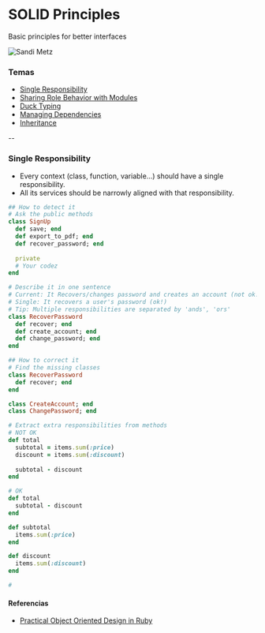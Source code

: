 # SOLID Principles

Basic principles for better interfaces

![Sandi Metz](http://www.abetterdeveloper.com/assets/sandi_metz-42a6d38e5d4b591e219099dfd6e48ff6.png)

### Temas

* [Single Responsibility](#single-responsibility)
* [Sharing Role Behavior with Modules](#sharing-role-behavior-with-modules)
* [Duck Typing](#duck-typing)
* [Managing Dependencies](#managing-dependencies)
* [Inheritance](#inheritance)

--

### Single Responsibility

* Every context (class, function, variable...) should have a single responsibility.
* All its services should be narrowly aligned with that responsibility.

```ruby
## How to detect it
# Ask the public methods
class SignUp
  def save; end
  def export_to_pdf; end
  def recover_password; end
  
  private
  # Your codez
end

# Describe it in one sentence
# Current: It Recovers/changes password and creates an account (not ok!)
# Single: It recovers a user's password (ok!)
# Tip: Multiple responsibilities are separated by 'ands', 'ors'
class RecoverPassword
  def recover; end
  def create_account; end
  def change_password; end
end

## How to correct it
# Find the missing classes
class RecoverPassword
  def recover; end
end

class CreateAccount; end
class ChangePassword; end

# Extract extra responsibilities from methods
# NOT OK
def total
  subtotal = items.sum(:price)
  discount = items.sum(:discount)
  
  subtotal - discount
end

# OK
def total
  subtotal - discount
end

def subtotal
  items.sum(:price)
end

def discount
  items.sum(:discount)
end

#
```

#### Referencias
- [Practical Object Oriented Design in Ruby](http://www.poodr.com/)
